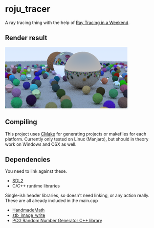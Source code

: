 # roju_tracer
A ray tracing thing with the help of [Ray Tracing in a Weekend](http://www.realtimerendering.com/raytracing/Ray%20Tracing%20in%20a%20Weekend.pdf).

## Render result
![alt text](render.png "Render png")

## Compiling
This project uses [CMake](https://cmake.org/) for generating projects or makefiles for each platform. Currently only tested on Linux (Manjaro), but should in theory work on Windows and OSX as well.

## Dependencies
You need to link against these.
- [SDL2](http://libsdl.org/)
- C/C++ runtime libraries

Single-ish header libraries, so doesn't need linking, or any action really. These are all already included in the main.cpp
- [HandmadeMath](https://github.com/HandmadeMath/Handmade-Math)
- [stb_image_write](https://github.com/nothings/stb)
- [PCG Random Number Generator C++ library](https://github.com/imneme/pcg-cpp)

